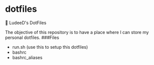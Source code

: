 # dotfiles
:floppy_disk:  LudeeD's DotFiles

The objective of this repository is to have a place where I can store my personal dotfiles.
###Files
* run.sh (use this to setup this dotfiles)
* bashrc
* bashrc_aliases

